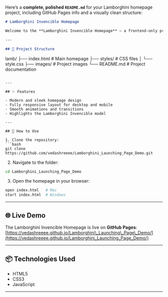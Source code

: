 Here’s a **complete, polished `README.md`** for your Lamborghini homepage project, including GitHub Pages info and a visually clean structure:

```markdown
# Lamborghini Invencible Homepage

Welcome to the **Lamborghini Invencible Homepage** – a frontend-only project showcasing the luxury and performance of Lamborghini. Built with **HTML, CSS, and JavaScript**, this project features a **sleek design**, **responsive layout**, and smooth animations to give users an immersive experience.

---

## 🚗 Project Structure

```

lamb/
├── index.html       # Main homepage
├── styles/          # CSS files
│   └── style.css
├── images/          # Project images
└── README.md        # Project documentation

````

---

## ✨ Features

- Modern and sleek homepage design  
- Fully responsive layout for desktop and mobile  
- Smooth animations and transitions  
- Highlights the Lamborghini Invencible model  

---

## 📂 How to Use

1. Clone the repository:
```bash
git clone https://github.com/vedashreeee/Lamborghini_Launching_Page_Demo.git
````

2. Navigate to the folder:

```bash
cd Lamborghini_Launching_Page_Demo
```

3. Open the homepage in your browser:

```bash
open index.html   # Mac
start index.html  # Windows
```

---

## 🌐 Live Demo

The Lamborghini Invencible Homepage is live on **GitHub Pages**:
[https://vedashreeee.github.io/Lamborghini\_Launching\_Page\_Demo/](https://vedashreeee.github.io/Lamborghini_Launching_Page_Demo/)

---

## 📦 Technologies Used

* HTML5
* CSS3
* JavaScript

---

